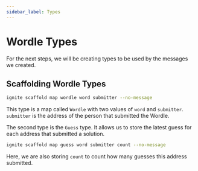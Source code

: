 ```yaml
---
sidebar_label: Types
---
```


# Wordle Types

For the next steps, we will be creating types to be used by
the messages we created.

## Scaffolding Wordle Types

```sh
ignite scaffold map wordle word submitter --no-message
```

This type is a map called `Wordle` with two values of
`word` and `submitter`. `submitter` is the address of the
person that submitted the Wordle.

The second type is the `Guess` type. It allows us to store
the latest guess for each address that submitted a solution.

```sh
ignite scaffold map guess word submitter count --no-message
```

Here, we are also storing `count` to count how many guesses
this address submitted.
